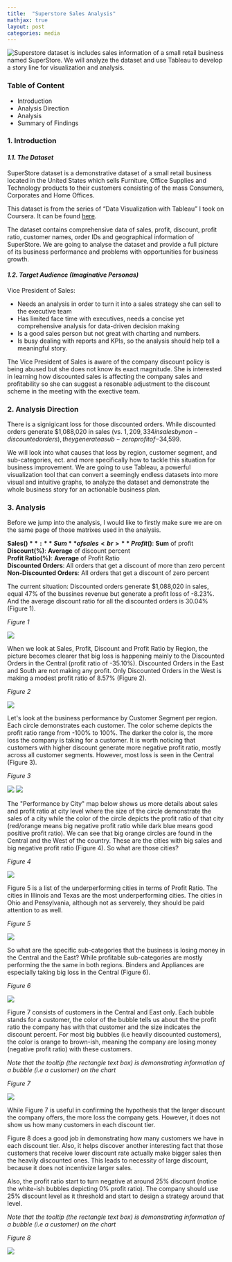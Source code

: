 ```yaml
---
title:  "Superstore Sales Analysis"
mathjax: true
layout: post
categories: media
---
```


<img style="float:left" src="/assets/images/Image8_small.png">

Superstore dataset is includes sales information of a small retail business named SuperStore. We will analyze the dataset and use Tableau to develop a story line for visualization and analysis.







### Table of Content
   * Introduction
   * Analysis Direction
   * Analysis
   * Summary of Findings

### 1. Introduction
#### *1.1. The Dataset*
SuperStore dataset is a demonstrative dataset of a small retail business located in the United States which sells Furniture, Office Supplies and Technology products to their customers consisting of the mass Consumers, Corporates and Home Offices.

This dataset is from the series of “Data Visualization with Tableau” I took on Coursera. It can be found [here]().

The dataset contains comprehensive data of sales, profit, discount, profit ratio, customer names, order IDs and geographical information of SuperStore. We are going to analyse the dataset and provide a full picture of its business performance and problems with opportunities for business growth.

#### *1.2. Target Audience (Imaginative Personas)* 
Vice President of Sales: 
   * Needs an analysis in order to turn it into a sales strategy she can sell to the executive team
   * Has limited face time with executives, needs a concise yet comprehensive analysis for data-driven decision making
   * Is a good sales person but not great with charting and numbers.
   * Is busy dealing with reports and KPIs, so the analysis should help tell a meaningful story.
     
The Vice President of Sales is aware of the company discount policy is being abused but she does not know its exact magnitude. She is interested in learning how discounted sales is affecting the company sales and profitability so she can suggest a resonable adjustment to the discount scheme in the meeting with the exective team.

### 2. Analysis Direction
There is a signigicant loss for those discounted orders. While discounted orders generate $1,088,020 in sales (vs. $1,209,334 in sales by non-discounted orders), they generate a sub-zero profit of -$34,599.

We will look into what causes that loss by region, customer segment, and sub-categories, ect. and more specifically how to tackle this situation for business improvement. We are going to use Tableau, a powerful visualization tool that can convert a seemingly endless datasets into more visual and intuitive graphs, to analyze the dataset and demonstrate the whole business story for an actionable business plan.

### 3. Analysis
Before we jump into the analysis, I would like to firstly make sure we are on the same page of those matrixes used in the analysis.

**Sales($)**: **Sum** of sales <br>
**Profit($)**: **Sum** of profit <br>
**Discount(%)**: **Average** of discount percent <br>
**Profit Ratio(%)**: **Average** of Profit Ratio <br>
**Discounted Orders**: All orders that get a discount of more than zero percent <br>
**Non-Discounted Orders**: All orders that get a discount of zero percent

The current situation: Discounted orders generate $1,088,020 in sales, equal 47% of the bussines revenue but generate a profit loss of -8.23%. And the average discount ratio for all the discounted orders is 30.04% (Figure 1).

*Figure 1*

<img src="/assets/images/P8_1.png">

When we look at Sales, Profit, Discount and Profit Ratio by Region, the picture becomes clearer that big loss is happening mainly to the Discounted Orders in the Central (profit ratio of -35.10%). Discounted Orders in the East and South are not making any profit. Only Discounted Orders in the West is making a modest profit ratio of 8.57% (Figure 2).

*Figure 2*

<img src="/assets/images/P8_2.png">

Let's look at the business performance by Customer Segment per region. Each circle demonstrates each customer. The color scheme depicts the profit ratio range from -100% to 100%. The darker the color is, the more loss the company is taking for a customer. It is worth noticing that customers with higher discount generate more negative profit ratio, mostly across all customer segments. However, most loss is seen in the Central (Figure 3).

*Figure 3*

<img src="/assets/images/P8_3.png">

<img src="/assets/images/P8_3b.png">


The "Performance by City" map below shows us more details about sales and profit ratio at city level where the size of the circle demonstrate the sales of a city while the color of the circle depicts the profit ratio of that city (red/orange means big negative profit ratio while dark blue means good positive profit ratio). We can see that big orange circles are found in the Central and the West of the country. These are the cities with big sales and big negative profit ratio (Figure 4). So what are those cities?

*Figure 4* 

<img src="/assets/images/P8_4b.png">

Figure 5 is a list of the underperforming cities in terms of Profit Ratio. The cities in Illinois and Texas are the most underperforming cities. The cities in Ohio and Pensylvania, although not as serverely, they should be paid attention to as well.

*Figure 5* 

<img src="/assets/images/P8_5.png">

So what are the specific sub-categories that the business is losing money in the Central and the East? While profitable sub-categories are mostly performing the the same in both regions. Binders and Appliances are especially taking big loss in the Central (Figure 6).

*Figure 6* 

<img src="/assets/images/P8_6.png">

Figure 7 consists of customers in the Central and East only. Each bubble stands for a customer, the color of the bubble tells us about the the profit ratio the company has with that customer and the size indicates the discount percent. For most big bubbles (i.e heavily discounted customers), the color is orange to brown-ish, meaning the company are losing money (negative profit ratio) with these customers. 

*Note that the tooltip (the rectangle text box) is demonstrating information of a bubble (i.e a customer) on the chart*

*Figure 7* 

<img src="/assets/images/P8_7.png">

While Figure 7 is useful in confirming the hypothesis that the larger discount the company offers, the more loss the company gets. However, it does not show us how many customers in each discount tier.

Figure 8 does a good job in demonstrating how many customers we have in each discount tier. Also, it helps discover another interesting fact that those customers that receive lower discount rate actually make bigger sales then the heavily discounted ones. This leads to necessity of large discount, because it does not incentivize larger sales. 

Also, the profit ratio start to turn negative at around 25% discount (notice the white-ish bubbles depicting 0% profit ratio). The company should use 25% discount level as it threshold and start to design a strategy around that level.

*Note that the tooltip (the rectangle text box) is demonstrating information of a bubble (i.e a customer) on the chart*

*Figure 8* 

<img src="/assets/images/P8_8.png">
